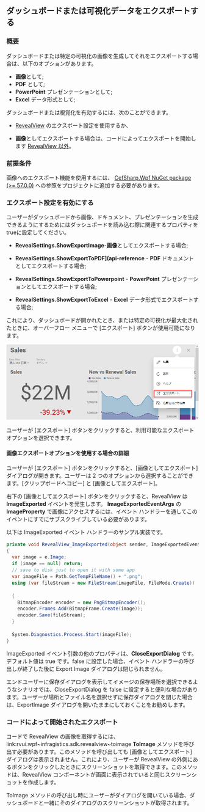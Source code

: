## ダッシュボードまたは可視化データをエクスポートする

### 概要

ダッシュボードまたは特定の可視化の画像を生成してそれをエクスポートする場合は、以下のオプションがあります。

- **画像**として;
- **PDF** として;
- **PowerPoint** プレゼンテーションとして;
- **Excel** データ形式として;

ダッシュボードまたは視覚化を有効するには、次のことができます。

  - [RevealView](＃enable-export-revealview) のエクスポート設定を使用するか、

  - **画像**としてエクスポートする場合は、コードによってエクスポートを開始します [RevealView 以外](#programmatically-initiated-export)。


### 前提条件

画像へのエクスポート機能を使用するには、 [CefSharp.Wpf NuGet package (\>= 57.0.0)](~/jp/developer/general/setup-configuration-desktop.md) への参照をプロジェクトに追加する必要があります。

<a name='enable-export-revealview'></a>

### エクスポート設定を有効にする

ユーザーがダッシュボードから画像、ドキュメント、プレゼンテーションを生成できるようにするためにはダッシュボードを読み込む際に関連するプロパティをtrueに設定してください。

- __RevealSettings.ShowExportImage__-**画像**としてエクスポートする場合;

- __RevealSettings.ShowExportToPDF](api-reference__ - **PDF** ドキュメントとしてエクスポートする場合;

- __RevealSettings.ShowExportToPowerpoint__ - **PowerPoint** プレゼンテーションとしてエクスポートする場合;

- __RevealSettings.ShowExportToExcel__ - **Excel** データ形式でエクスポートする場合;

これにより、ダッシュボードが開かれたとき、または特定の可視化が最大化されたときに、オーバーフロー メニューで [エクスポート] ボタンが使用可能になります。

![Export button for dashboards enabled SDK](images/export-button-dashboard-SDK.png)

ユーザーが [エクスポート] ボタンをクリックすると、利用可能なエクスポートオプションを選択できます。

#### 画像エクスポートオプションを使用する場合の詳細

ユーザーが [エクスポート] ボタンをクリックすると、[画像としてエクスポート] ダイアログが開きます。ユーザーは 2 つのオプションから選択することができます。[クリップボードへコピー] と [画像としてエクスポート]。

右下の [画像としてエクスポート] ボタンをクリックすると、RevealView は __ImageExported__ イベントを発生します。 __ImageExportedEventArgs__ の __ImageProperty__ で画像にアクセスするには、イベント ハンドラーを通してこのイベントにすでにサブスクライブしている必要があります。

以下は ImageExported イベント ハンドラーのサンプル実装です。

``` csharp
private void RevealView_ImageExported(object sender, ImageExportedEventArgs e)
{
  var image = e.Image;
  if (image == null) return;
  // save to disk just to open it with some app
  var imageFile = Path.GetTempFileName() + ".png";
  using (var fileStream = new FileStream(imageFile, FileMode.Create))

  {
    BitmapEncoder encoder = new PngBitmapEncoder();
    encoder.Frames.Add(BitmapFrame.Create(image));
    encoder.Save(fileStream);
  }

  System.Diagnostics.Process.Start(imageFile);
}
```

ImageExported イベント引数の他のプロパティは、__CloseExportDialog__ です。デフォルト値は true です。false に設定した場合、イベント ハンドラーの呼び出しが終了した後に Export Image ダイアログは閉じられません。

エンドユーザーに保存ダイアログを表示してイメージの保存場所を選択できるようなシナリオでは、CloseExportDialog を false に設定すると便利な場合があります。ユーザーが場所とファイル名を選択せず​​に保存ダイアログを閉じた場合は、ExportImage ダイアログを開いたままにしておくことをお勧めします。

<a name='programmatically-initiated-export'></a>

### コードによって開始されたエクスポート

コードで RevealView の画像を取得するには、link:rvui.wpf~infragistics.sdk.revealview~toimage __ToImage__ メソッドを呼び出す必要があります。このメソッドを呼び出しても [画像としてエクスポート] ダイアログは表示されません。これにより、ユーザーが RevealView の外側にあるボタンをクリックしたときにスクリーンショットを取得できます。このメソッドは、RevealView コンポーネントが画面に表示されていると同じスクリーンショットを作成します。

ToImage メソッドの呼び出し時にユーザーがダイアログを開いている場合、ダッシュボードと一緒にそのダイアログのスクリーンショットが取得されます。

